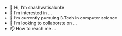 - 👋 Hi, I’m shashwatisalunke
- 👀 I’m interested in ...
- 🌱 I’m currently pursuing B.Tech in computer science 
- 💞️ I’m looking to collaborate on ...
- 📫 How to reach me ...

<!---
shashwatisalunke/shashwatisalunke is a ✨ special ✨ repository because its `README.md` (this file) appears on your GitHub profile.
You can click the Preview link to take a look at your changes.
--->
